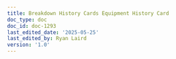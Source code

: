 ```yaml
---
title: Breakdown History Cards Equipment History Card
doc_type: doc
doc_id: doc-1293
last_edited_date: '2025-05-25'
last_edited_by: Ryan Laird
version: '1.0'
---
```



